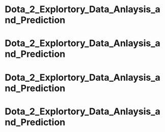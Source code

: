 # Dota_2_Explortory_Data_Anlaysis_and_Prediction
# Dota_2_Explortory_Data_Anlaysis_and_Prediction
# Dota_2_Explortory_Data_Anlaysis_and_Prediction
# Dota_2_Explortory_Data_Anlaysis_and_Prediction
